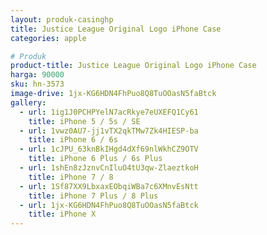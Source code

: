```yaml
---
layout: produk-casinghp
title: Justice League Original Logo iPhone Case
categories: apple

# Produk
product-title: Justice League Original Logo iPhone Case
harga: 90000
sku: hn-3573
image-drive: 1jx-KG6HDN4FhPuo8Q8TuOOasN5faBtck
gallery:
  - url: 1ig1J0PCHPYelN7acRkye7eUXEFQ1Cy61
    title: iPhone 5 / 5s / SE
  - url: 1vwz0AU7-jj1vTX2qkTMw7Zk4HIESP-ba
    title: iPhone 6 / 6s
  - url: 1cJPU_63knBkIHgd4dXf69nlWkhCZ9OTV
    title: iPhone 6 Plus / 6s Plus
  - url: 1shEn8zJznvCnIluO4tU3qw-ZlaeztkoH
    title: iPhone 7 / 8
  - url: 1Sf87XX9LbxaxEObqiWBa7c6XMnvEsNtt
    title: iPhone 7 Plus / 8 Plus
  - url: 1jx-KG6HDN4FhPuo8Q8TuOOasN5faBtck
    title: iPhone X
---
```

